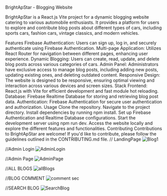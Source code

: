 BrightApStar - Blogging Website

BrightApStar is a React.js Vite project for a dynamic blogging website catering to various automobile enthusiasts. It provides a platform for users to explore and contribute blog posts about different types of cars, including sports cars, fashion cars, vintage classics, and modern vehicles.

Features
Firebase Authentication: Users can sign up, log in, and securely authenticate using Firebase Authentication.
Multi-page Application: Utilizes React Router for navigation between different pages, enhancing user experience.
Dynamic Blogging: Users can create, read, update, and delete blog posts across various categories of cars.
Admin Panel: Administrators have exclusive access to manage blog posts, including adding new posts, updating existing ones, and deleting outdated content.
Responsive Design: The website is designed to be responsive, ensuring optimal viewing and interaction across various devices and screen sizes.
Stack
Frontend: React.js with Vite for efficient development and fast module hot reloading.
Database: Firebase Realtime Database for storing and retrieving blog post data.
Authentication: Firebase Authentication for secure user authentication and authorization.
Usage
Clone the repository.
Navigate to the project directory.
Install dependencies by running npm install.
Set up Firebase Authentication and Realtime Database configurations.
Start the development server using npm run dev.
Access the website locally and explore the different features and functionalities.
Contributing
Contributions to BrightApStar are welcome! If you'd like to contribute, please follow the guidelines outlined in the CONTRIBUTING.md file.
// LandingPage
![Blog1](https://github.com/AdityaPanchal25/BrightAPStart/assets/125076518/a59bda49-1c26-4c3a-a86f-a0bce87b6e25)

//Admin Login
![AdminLogin](https://github.com/AdityaPanchal25/BrightAPStart/assets/125076518/07dab3e9-48fd-490e-a541-383c182634c4)

//Admin Page
![AdminPage](https://github.com/AdityaPanchal25/BrightAPStart/assets/125076518/2a6455bd-1695-485e-8de6-7b8f4f305248)

//ALL BLOGS
![allBlogs](https://github.com/AdityaPanchal25/BrightAPStart/assets/125076518/907e3ded-6a0b-444c-8bc0-e6a317392ea1)

//BLOG COMMENT
![comment sec](https://github.com/AdityaPanchal25/BrightAPStart/assets/125076518/f36e516b-7817-45f4-9e3c-bfa6b1098604)

//SEARCH BLOG
![SearchBlog](https://github.com/AdityaPanchal25/BrightAPStart/assets/125076518/a983dbf0-15f3-4075-8d9c-3ca2408e1c9d)

